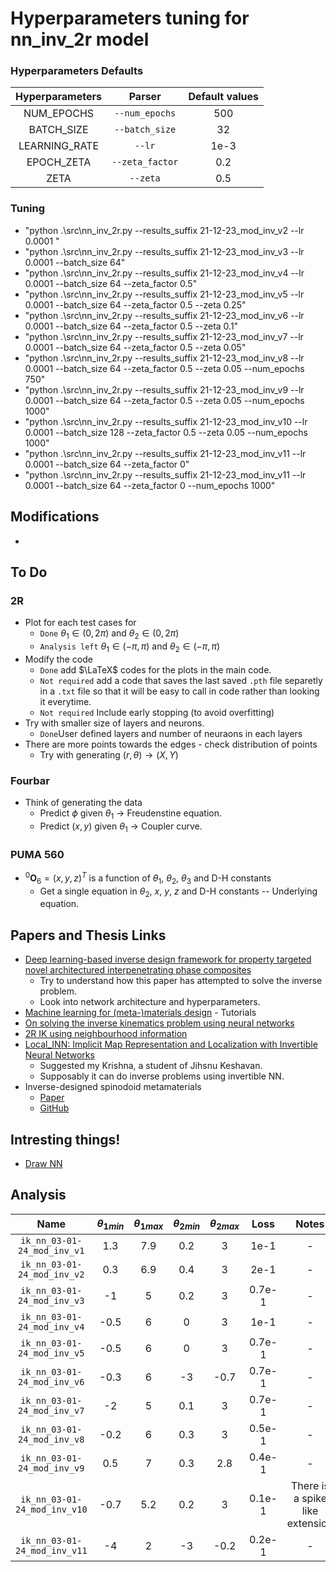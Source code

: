 # Hyperparameters tuning for nn_inv_2r model

### Hyperparameters Defaults

| Hyperparameters |     Parser        | Default values |
|:---------------:|:--------------:   |:--------------:|
|   NUM_EPOCHS    | `--num_epochs`    |      500       |
|   BATCH_SIZE    | `--batch_size`    |       32       |
| LEARNING_RATE   |   `--lr`  	      |     1e-3       |
| EPOCH_ZETA      |   `--zeta_factor` |        0.2     |
| ZETA            |   `--zeta`  	  |     0.5        |





### Tuning
- "python .\\src\\nn_inv_2r.py --results_suffix 21-12-23_mod_inv_v2 --lr 0.0001 "
- "python .\\src\\nn_inv_2r.py --results_suffix 21-12-23_mod_inv_v3 --lr 0.0001 --batch_size 64"
- "python .\\src\\nn_inv_2r.py --results_suffix 21-12-23_mod_inv_v4 --lr 0.0001 --batch_size 64 --zeta_factor 0.5"
- "python .\\src\\nn_inv_2r.py --results_suffix 21-12-23_mod_inv_v5 --lr 0.0001 --batch_size 64 --zeta_factor 0.5 --zeta 0.25"
- "python .\\src\\nn_inv_2r.py --results_suffix 21-12-23_mod_inv_v6 --lr 0.0001 --batch_size 64 --zeta_factor 0.5 --zeta 0.1"
- "python .\\src\\nn_inv_2r.py --results_suffix 21-12-23_mod_inv_v7 --lr 0.0001 --batch_size 64 --zeta_factor 0.5 --zeta 0.05"
- "python .\\src\\nn_inv_2r.py --results_suffix 21-12-23_mod_inv_v8 --lr 0.0001 --batch_size 64 --zeta_factor 0.5 --zeta 0.05 --num_epochs 750"
- "python .\\src\\nn_inv_2r.py --results_suffix 21-12-23_mod_inv_v9 --lr 0.0001 --batch_size 64 --zeta_factor 0.5 --zeta 0.05 --num_epochs 1000"
- "python .\\src\\nn_inv_2r.py --results_suffix 21-12-23_mod_inv_v10 --lr 0.0001 --batch_size 128 --zeta_factor 0.5 --zeta 0.05 --num_epochs 1000"
- "python .\\src\\nn_inv_2r.py --results_suffix 21-12-23_mod_inv_v11 --lr 0.0001 --batch_size 64 --zeta_factor 0"
- "python .\\src\\nn_inv_2r.py --results_suffix 21-12-23_mod_inv_v11 --lr 0.0001 --batch_size 64 --zeta_factor 0 --num_epochs 1000"

## Modifications
-  

## To Do

### 2R
- Plot for each test cases for
	+ `Done` $\theta_1 \in \left( 0, 2\pi \right)$ and $\theta_2 \in \left( 0, 2\pi \right)$
	+ `Analysis left` $\theta_1 \in \left( -\pi, \pi \right)$ and $\theta_2 \in \left( -\pi, \pi  \right)$
- Modify the code
	+ `Done` add $\LaTeX$ codes for the plots in the main code.
	+ `Not required` add a code that saves the last saved `.pth` file separetly in a `.txt` file so that it will be easy to call in code rather than looking it everytime.
	+ `Not required` Include early stopping (to avoid overfitting)
- Try with smaller size of layers and neurons.
	+ `Done`User defined layers and  number of neuraons in each layers
- There are more points towards the edges - check distribution of points
	+ Try with generating $\left( r, \theta \right) \rightarrow \left( X, Y \right)$

### Fourbar
- Think of generating the data
	+ Predict $\phi$ given $\theta_1$ $\rightarrow$ Freudenstine equation.
	+ Predict $(x,y)$ given $\theta_1$ $\rightarrow$ Coupler curve.

### PUMA 560
- $^0\mathbf{O}_6 = \left( x, y, z \right)^T$ is a function of $\theta_1$, $\theta_2$, $\theta_3$ and D-H constants
	+ Get a single equation in $\theta_2$, $x$, $y$, $z$ and D-H constants -- Underlying equation.
## Papers and Thesis Links
- [Deep learning-based inverse design framework for property targeted novel architectured interpenetrating phase composites](https://doi.org/10.1016/j.compstruct.2023.116783)
	+ Try to understand how this paper has attempted to solve the inverse problem.
	+ Look into network architecture and hyperparameters. 
- [Machine learning for (meta-)materials design](https://github.com/mmc-group/ML-for-materials-design) - Tutorials
- [On solving the inverse kinematics problem using neural networks](https://doi.org/10.1109/M2VIP.2017.8211457)
- [2R IK using neighbourhood information](https://github.com/OmarJItani/Deep-Neural-Network-for-Solving-the-Inverse-Kinematics-Problem)
- [Local_INN: Implicit Map Representation and Localization with Invertible Neural Networks](https://doi.org/10.48550/arXiv.2209.11925)
	+ Suggested my Krishna, a student of Jihsnu Keshavan.
	+ Supposably it can do inverse problems using invertible NN.
- Inverse-designed spinodoid metamaterials
	+ [Paper](https://doi.org/10.1038/s41524-020-0341-6)
	+ [GitHub](https://github.com/mmc-group/inverse-designed-spinodoids)

## Intresting things!
- [Draw NN](http://alexlenail.me/NN-SVG/AlexNet.html)

## Analysis

| Name                           | $\theta_{1min}$ | $\theta_{1max}$ | $\theta_{2min}$ | $\theta_{2max}$ | Loss   | Notes                           |
|:------------------------------:|:---------------:|:---------------:|:---------------:|:---------------:|:------:|:-------------------------------:|
| `ik_nn_03-01-24_mod_inv_v1`    | 1.3             | 7.9             | 0.2             | 3               | 1e-1   | -                               |
| `ik_nn_03-01-24_mod_inv_v2`    | 0.3             | 6.9             | 0.4             | 3               | 2e-1   | -                               |
| `ik_nn_03-01-24_mod_inv_v3`    | -1              | 5               | 0.2             | 3               | 0.7e-1 | -                               |
| `ik_nn_03-01-24_mod_inv_v4`    | -0.5            | 6               | 0               | 3               | 1e-1   | -                               |
| `ik_nn_03-01-24_mod_inv_v5`    | -0.5            | 6               | 0               | 3               | 0.7e-1 | -                               |
| `ik_nn_03-01-24_mod_inv_v6`    | -0.3            | 6               | -3              | -0.7            | 0.7e-1 | -                               |
| `ik_nn_03-01-24_mod_inv_v7`    | -2              | 5               | 0.1             | 3               | 0.7e-1 | -                               |
| `ik_nn_03-01-24_mod_inv_v8`    | -0.2            | 6               | 0.3             | 3               | 0.5e-1 | -                               |
| `ik_nn_03-01-24_mod_inv_v9`    | 0.5             | 7               | 0.3             | 2.8             | 0.4e-1 | -                               |
| `ik_nn_03-01-24_mod_inv_v10`   | -0.7            | 5.2             | 0.2             | 3               | 0.1e-1 | There is a spike like extension |
| `ik_nn_03-01-24_mod_inv_v11`   | -4              | 2               | -3              | -0.2            | 0.2e-1 | -                               |